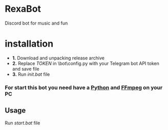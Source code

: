 # RexaBot
Discord bot for music and fun

# **installation**
* **1.** Download and unpacking release archive
* **2.** Replace *TOKEN* in \bot\config.py with your Telegram bot API token and save file
* **3.** Run *init.bat* file
  
### For start this bot you need have a [Python](https://www.python.org/downloads/) and [FFmpeg](https://ffmpeg.org/download.html) on your PC

## **Usage**
Run *start.bat* file